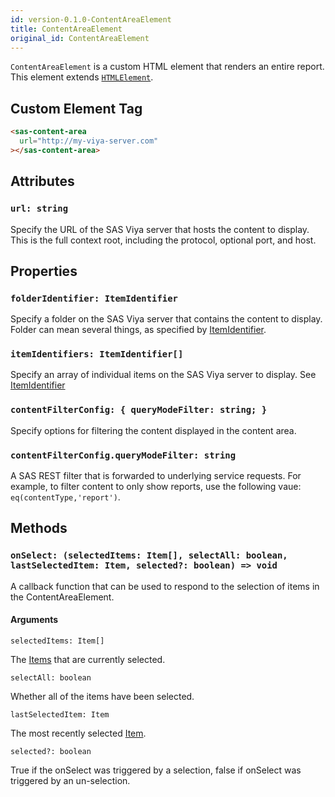 ```yaml
---
id: version-0.1.0-ContentAreaElement
title: ContentAreaElement
original_id: ContentAreaElement
---
```


`ContentAreaElement` is a custom HTML element that renders an entire report. This element extends <a target="_blank" href="https://developer.mozilla.org/en-US/docs/Web/API/HTMLElement">`HTMLElement`</a>.

## Custom Element Tag

```html
<sas-content-area
  url="http://my-viya-server.com"
></sas-content-area>
```

## Attributes

### `url: string`

Specify the URL of the SAS Viya server that hosts the content to display. This is the full context root, including the protocol,
optional port, and host.

## Properties
### `folderIdentifier: ItemIdentifier`

Specify a folder on the SAS Viya server that contains the content to display. Folder can mean several things, as specified by [ItemIdentifier](ItemIdentifier.md).

### `itemIdentifiers: ItemIdentifier[]`

Specify an array of individual items on the SAS Viya server to display. See [ItemIdentifier](ItemIdentifier.md)

### `contentFilterConfig: { queryModeFilter: string; }`

Specify options for filtering the content displayed in the content area.

### `contentFilterConfig.queryModeFilter: string`

A SAS REST filter that is forwarded to underlying service requests. For example, to filter content to only show reports, use the following vaue: `eq(contentType,'report')`.

## Methods
### `onSelect: (selectedItems: Item[], selectAll: boolean, lastSelectedItem: Item, selected?: boolean) => void`

A callback function that can be used to respond to the selection of items in the ContentAreaElement.

#### Arguments

`selectedItems: Item[]`

The [Items](Item.md) that are currently selected.

`selectAll: boolean`

Whether all of the items have been selected.

`lastSelectedItem: Item`

The most recently selected [Item](Item.md).

`selected?: boolean`

True if the onSelect was triggered by a selection, false if onSelect was triggered by an un-selection.